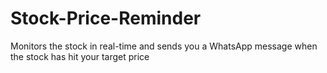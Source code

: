 # Stock-Price-Reminder
Monitors the stock in real-time and sends you a WhatsApp message when the stock has hit your target price
